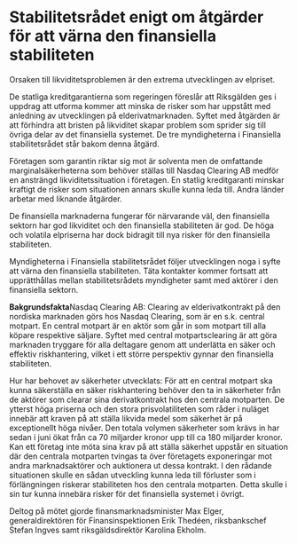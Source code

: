 # Stabilitetsrådet enigt om åtgärder för att värna den finansiella stabiliteten

Orsaken till likviditetsproblemen är den extrema utvecklingen av elpriset.

De statliga kreditgarantierna som regeringen föreslår att Riksgälden ges i uppdrag att utforma kommer att minska de risker som har uppstått med anledning av utvecklingen på elderivatmarknaden. Syftet med åtgärden är att förhindra att bristen på likviditet skapar problem som sprider sig till övriga delar av det finansiella systemet. De tre myndigheterna i Finansiella stabilitetsrådet står bakom denna åtgärd.

Företagen som garantin riktar sig mot är solventa men de omfattande marginalsäkerheterna som behöver ställas till Nasdaq Clearing AB medför en ansträngd likviditetssituation i företagen. En statlig kreditgaranti minskar kraftigt de risker som situationen annars skulle kunna leda till. Andra länder arbetar med liknande åtgärder.

De finansiella marknaderna fungerar för närvarande väl, den finansiella sektorn har god likviditet och den finansiella stabiliteten är god. De höga och volatila elpriserna har dock bidragit till nya risker för den finansiella stabiliteten.

Myndigheterna i Finansiella stabilitetsrådet följer utvecklingen noga i syfte att värna den finansiella stabiliteten. Täta kontakter kommer fortsatt att upprätthållas mellan stabilitetsrådets myndigheter samt med aktörer i den finansiella sektorn.

**Bakgrundsfakta**Nasdaq Clearing AB: Clearing av elderivatkontrakt på den nordiska marknaden görs hos Nasdaq Clearing, som är en s.k. central motpart. En central motpart är en aktör som går in som motpart till alla köpare respektive säljare. Syftet med central motpartsclearing är att göra marknaden tryggare för alla deltagare genom att underlätta en säker och effektiv riskhantering, vilket i ett större perspektiv gynnar den finansiella stabiliteten.

Hur har behovet av säkerheter utvecklats: För att en central motpart ska kunna säkerställa en säker riskhantering behöver den ta in säkerheter från de aktörer som clearar sina derivatkontrakt hos den centrala motparten. De ytterst höga priserna och den stora prisvolatiliteten som råder i nuläget innebär att kraven på att ställa likvida medel som säkerhet är på exceptionellt höga nivåer. Den totala volymen säkerheter som krävs in har sedan i juni ökat från ca 70 miljarder kronor upp till ca 180 miljarder kronor. Kan ett företag inte möta sina krav på att ställa säkerhet uppstår en situation där den centrala motparten tvingas ta över företagets exponeringar mot andra marknadsaktörer och auktionera ut dessa kontrakt. I den rådande situationen skulle en sådan utveckling kunna leda till förluster som i förlängningen riskerar stabiliteten hos den centrala motparten. Detta skulle i sin tur kunna innebära risker för det finansiella systemet i övrigt.

Deltog på mötet gjorde finansmarknadsminister Max Elger, generaldirektören för Finansinspektionen Erik Thedéen, riksbankschef Stefan Ingves samt riksgäldsdirektör Karolina Ekholm.
